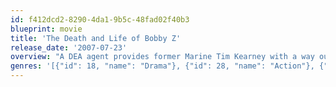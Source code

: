 ```yaml
---
id: f412dcd2-8290-4da1-9b5c-48fad02f40b3
blueprint: movie
title: 'The Death and Life of Bobby Z'
release_date: '2007-07-23'
overview: "A DEA agent provides former Marine Tim Kearney with a way out of his prison sentence: impersonate Bobby Z, a recently deceased drug dealer, in a hostage switch with a crime lord. When the negotiations go awry, Kearney flees, with Z's son in tow."
genres: '[{"id": 18, "name": "Drama"}, {"id": 28, "name": "Action"}, {"id": 53, "name": "Thriller"}, {"id": 80, "name": "Crime"}]'
---
```

